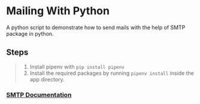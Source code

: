 # Mailing With Python

A python script to demonstrate how to send mails with the help of SMTP package in python.


## Steps

> 1. Install pipenv with `pip install pipenv`
> 2. Install the required packages by running `pipenv install` inside the app directory.


### [SMTP Documentation](https://docs.python.org/3/library/smtplib.html)
